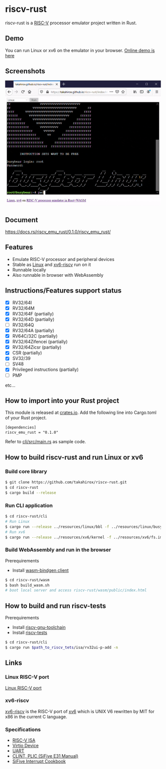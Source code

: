 # riscv-rust

riscv-rust is a [RISC-V](https://riscv.org/) processor emulator project written in Rust.

## Demo

You can run Linux or xv6 on the emulator in your browser. [Online demo is here](https://takahirox.github.io/riscv-rust/wasm/public/index.html)

## Screenshots

![animation](./screenshots/animation.gif)

## Document

https://docs.rs/riscv_emu_rust/0.1.0/riscv_emu_rust/

## Features

- Emulate RISC-V processor and peripheral devices
- Stable as [Linux](https://risc-v-getting-started-guide.readthedocs.io/en/latest/linux-qemu.html) and [xv6-riscv](https://github.com/mit-pdos/xv6-riscv) run on it
- Runnable locally
- Also runnable in browser with WebAssembly

## Instructions/Features support status

- [x] RV32/64I
- [x] RV32/64M
- [x] RV32/64F (partially)
- [x] RV32/64D (partially)
- [ ] RV32/64Q
- [x] RV32/64A (partially)
- [x] RV64C/32C (partially)
- [x] RV32/64Zifencei (partially)
- [x] RV32/64Zicsr (partially)
- [x] CSR (partially)
- [x] SV32/39
- [ ] SV48
- [x] Privileged instructions (partially)
- [ ] PMP

etc...


## How to import into your Rust project

This module is released at [crates.io](https://crates.io/crates/riscv_emu_rust
). Add the following line into Cargo.toml of your Rust project.

```
[dependencies]
riscv_emu_rust = "0.1.0"
```

Refer to [cli/src/main.rs](https://github.com/takahirox/riscv-rust/blob/master/cli/src/main.rs) as sample code.

## How to build riscv-rust and run Linux or xv6

### Build core library

```sh
$ git clone https://github.com/takahirox/riscv-rust.git
$ cd riscv-rust
$ cargo build --release
```

### Run CLI application

```sh
$ cd riscv-rust/cli
# Run Linux
$ cargo run --release ../resources/linux/bbl -f ../resources/linux/busybear.bin -d ../resources/linux/dtb.dtb
# Run xv6
$ cargo run --release ../resources/xv6/kernel -f ../resources/xv6/fs.img
```

### Build WebAssembly and run in the browser

Prerequirements
- Install [wasm-bindgen client](https://rustwasm.github.io/docs/wasm-bindgen/)

```sh
$ cd riscv-rust/wasm
$ bash build_wasm.sh
# boot local server and access riscv-rust/wasm/public/index.html
```

## How to build and run riscv-tests

Prerequirements
- Install [riscv-gnu-toolchain](https://github.com/riscv/riscv-gnu-toolchain)
- Install [riscv-tests](https://github.com/riscv/riscv-tests)

```sh
$ cd riscv-rust/cli
$ cargo run $path_to_riscv_tets/isa/rv32ui-p-add -n
```

## Links

### Linux RISC-V port

[Linux RISC-V port](https://risc-v-getting-started-guide.readthedocs.io/en/latest/linux-qemu.html)

### xv6-riscv

[xv6-riscv](https://github.com/mit-pdos/xv6-riscv) is the RISC-V port of [xv6](https://pdos.csail.mit.edu/6.828/2019/xv6.html) which is UNIX V6 rewritten by MIT for x86 in the current C language.

### Specifications

- [RISC-V ISA](https://riscv.org/specifications/)
- [Virtio Device](https://docs.oasis-open.org/virtio/virtio/v1.1/csprd01/virtio-v1.1-csprd01.html)
- [UART](http://www.ti.com/lit/ug/sprugp1/sprugp1.pdf)
- [CLINT, PLIC (SiFive E31 Manual)](https://sifive.cdn.prismic.io/sifive%2Fc89f6e5a-cf9e-44c3-a3db-04420702dcc1_sifive+e31+manual+v19.08.pdf)
- [SiFive Interrupt Cookbook](https://sifive.cdn.prismic.io/sifive/0d163928-2128-42be-a75a-464df65e04e0_sifive-interrupt-cookbook.pdf)
